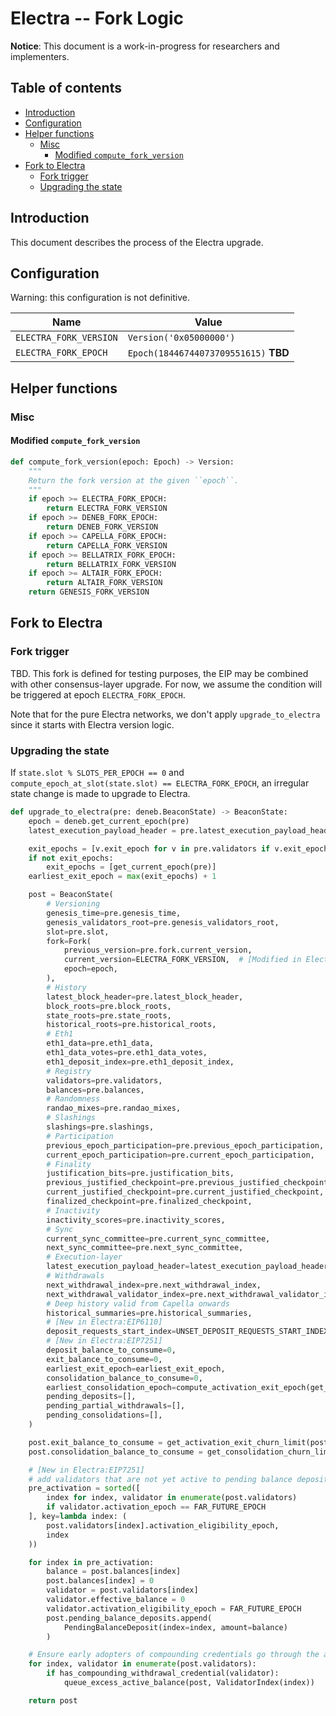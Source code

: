 # Electra -- Fork Logic

**Notice**: This document is a work-in-progress for researchers and implementers.

## Table of contents

<!-- START doctoc generated TOC please keep comment here to allow auto update -->
<!-- DON'T EDIT THIS SECTION, INSTEAD RE-RUN doctoc TO UPDATE -->

- [Introduction](#introduction)
- [Configuration](#configuration)
- [Helper functions](#helper-functions)
  - [Misc](#misc)
    - [Modified `compute_fork_version`](#modified-compute_fork_version)
- [Fork to Electra](#fork-to-electra)
  - [Fork trigger](#fork-trigger)
  - [Upgrading the state](#upgrading-the-state)

<!-- END doctoc generated TOC please keep comment here to allow auto update -->

## Introduction

This document describes the process of the Electra upgrade.

## Configuration

Warning: this configuration is not definitive.

| Name | Value |
| - | - |
| `ELECTRA_FORK_VERSION` | `Version('0x05000000')` |
| `ELECTRA_FORK_EPOCH` | `Epoch(18446744073709551615)` **TBD** |

## Helper functions

### Misc

#### Modified `compute_fork_version`

```python
def compute_fork_version(epoch: Epoch) -> Version:
    """
    Return the fork version at the given ``epoch``.
    """
    if epoch >= ELECTRA_FORK_EPOCH:
        return ELECTRA_FORK_VERSION
    if epoch >= DENEB_FORK_EPOCH:
        return DENEB_FORK_VERSION
    if epoch >= CAPELLA_FORK_EPOCH:
        return CAPELLA_FORK_VERSION
    if epoch >= BELLATRIX_FORK_EPOCH:
        return BELLATRIX_FORK_VERSION
    if epoch >= ALTAIR_FORK_EPOCH:
        return ALTAIR_FORK_VERSION
    return GENESIS_FORK_VERSION
```

## Fork to Electra

### Fork trigger

TBD. This fork is defined for testing purposes, the EIP may be combined with other consensus-layer upgrade.
For now, we assume the condition will be triggered at epoch `ELECTRA_FORK_EPOCH`.

Note that for the pure Electra networks, we don't apply `upgrade_to_electra` since it starts with Electra version logic.

### Upgrading the state

If `state.slot % SLOTS_PER_EPOCH == 0` and `compute_epoch_at_slot(state.slot) == ELECTRA_FORK_EPOCH`,
an irregular state change is made to upgrade to Electra.

```python
def upgrade_to_electra(pre: deneb.BeaconState) -> BeaconState:
    epoch = deneb.get_current_epoch(pre)
    latest_execution_payload_header = pre.latest_execution_payload_header

    exit_epochs = [v.exit_epoch for v in pre.validators if v.exit_epoch != FAR_FUTURE_EPOCH]
    if not exit_epochs:
        exit_epochs = [get_current_epoch(pre)]
    earliest_exit_epoch = max(exit_epochs) + 1

    post = BeaconState(
        # Versioning
        genesis_time=pre.genesis_time,
        genesis_validators_root=pre.genesis_validators_root,
        slot=pre.slot,
        fork=Fork(
            previous_version=pre.fork.current_version,
            current_version=ELECTRA_FORK_VERSION,  # [Modified in Electra:EIP6110]
            epoch=epoch,
        ),
        # History
        latest_block_header=pre.latest_block_header,
        block_roots=pre.block_roots,
        state_roots=pre.state_roots,
        historical_roots=pre.historical_roots,
        # Eth1
        eth1_data=pre.eth1_data,
        eth1_data_votes=pre.eth1_data_votes,
        eth1_deposit_index=pre.eth1_deposit_index,
        # Registry
        validators=pre.validators,
        balances=pre.balances,
        # Randomness
        randao_mixes=pre.randao_mixes,
        # Slashings
        slashings=pre.slashings,
        # Participation
        previous_epoch_participation=pre.previous_epoch_participation,
        current_epoch_participation=pre.current_epoch_participation,
        # Finality
        justification_bits=pre.justification_bits,
        previous_justified_checkpoint=pre.previous_justified_checkpoint,
        current_justified_checkpoint=pre.current_justified_checkpoint,
        finalized_checkpoint=pre.finalized_checkpoint,
        # Inactivity
        inactivity_scores=pre.inactivity_scores,
        # Sync
        current_sync_committee=pre.current_sync_committee,
        next_sync_committee=pre.next_sync_committee,
        # Execution-layer
        latest_execution_payload_header=latest_execution_payload_header,  # [Modified in Electra:EIP6110:EIP7002]
        # Withdrawals
        next_withdrawal_index=pre.next_withdrawal_index,
        next_withdrawal_validator_index=pre.next_withdrawal_validator_index,
        # Deep history valid from Capella onwards
        historical_summaries=pre.historical_summaries,
        # [New in Electra:EIP6110]
        deposit_requests_start_index=UNSET_DEPOSIT_REQUESTS_START_INDEX,
        # [New in Electra:EIP7251]
        deposit_balance_to_consume=0,
        exit_balance_to_consume=0,
        earliest_exit_epoch=earliest_exit_epoch,
        consolidation_balance_to_consume=0,
        earliest_consolidation_epoch=compute_activation_exit_epoch(get_current_epoch(pre)),
        pending_deposits=[],
        pending_partial_withdrawals=[],
        pending_consolidations=[],
    )

    post.exit_balance_to_consume = get_activation_exit_churn_limit(post)
    post.consolidation_balance_to_consume = get_consolidation_churn_limit(post)

    # [New in Electra:EIP7251]
    # add validators that are not yet active to pending balance deposits
    pre_activation = sorted([
        index for index, validator in enumerate(post.validators)
        if validator.activation_epoch == FAR_FUTURE_EPOCH
    ], key=lambda index: (
        post.validators[index].activation_eligibility_epoch,
        index
    ))

    for index in pre_activation:
        balance = post.balances[index]
        post.balances[index] = 0
        validator = post.validators[index]
        validator.effective_balance = 0
        validator.activation_eligibility_epoch = FAR_FUTURE_EPOCH
        post.pending_balance_deposits.append(
            PendingBalanceDeposit(index=index, amount=balance)
        )

    # Ensure early adopters of compounding credentials go through the activation churn
    for index, validator in enumerate(post.validators):
        if has_compounding_withdrawal_credential(validator):
            queue_excess_active_balance(post, ValidatorIndex(index))

    return post
```
